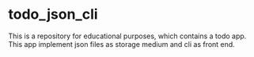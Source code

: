 # todo_json_cli
This is a repository for educational purposes, which contains a todo app. This app implement json files as storage medium and cli as front end. 
